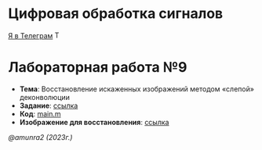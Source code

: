 # Цифровая обработка сигналов

[Я в Телеграм](https://t.me/amunra2) <img src="https://img.icons8.com/external-tal-revivo-shadow-tal-revivo/344/external-telegram-is-a-cloud-based-instant-messaging-and-voice-over-ip-service-logo-shadow-tal-revivo.png" alt="Telegram" width=15>

# Лабораторная работа №9

* **Тема**: Восстановление искаженных изображений методом «слепой» деконволюции
* **Задание**: [ссылка](./task.pdf)
* **Код**: [main.m](./main.m)
* **Изображение для восстановления**: [ссылка](./bimage4.bmp)

_@amunra2 (2023г.)_
